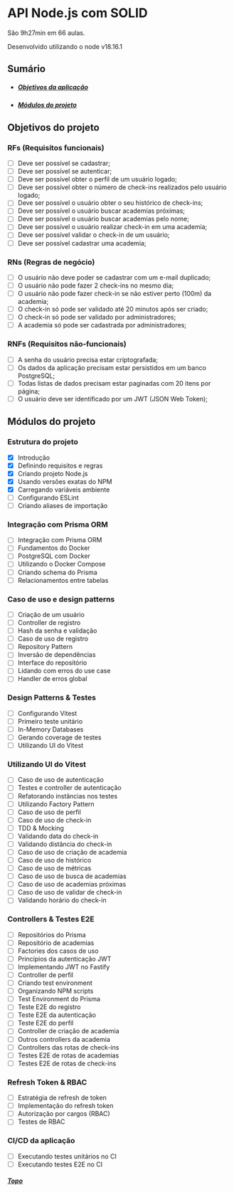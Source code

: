 <a id="topo"></a>

# API Node.js com SOLID

São 9h27min em 66 aulas.

Desenvolvido utilizando o node v18.16.1

<a id="sumario"></a>

## Sumário

- ##### [Objetivos da aplicação](#objetivos)
- ##### [Módulos do projeto](#modulos)

<a id="objetivos"></a>

## Objetivos do projeto

### RFs (Requisitos funcionais)

- [ ] Deve ser possível se cadastrar;
- [ ] Deve ser possível se autenticar;
- [ ] Deve ser possível obter o perfil de um usuário logado;
- [ ] Deve ser possível obter o número de check-ins realizados pelo usuário logado;
- [ ] Deve ser possível o usuário obter o seu histórico de check-ins;
- [ ] Deve ser possível o usuário buscar academias próximas;
- [ ] Deve ser possível o usuário buscar academias pelo nome;
- [ ] Deve ser possível o usuário realizar check-in em uma academia;
- [ ] Deve ser possível validar o check-in de um usuário;
- [ ] Deve ser possível cadastrar uma academia;

### RNs (Regras de negócio)

- [ ] O usuário não deve poder se cadastrar com um e-mail duplicado;
- [ ] O usuário não pode fazer 2 check-ins no mesmo dia;
- [ ] O usuário não pode fazer check-in se não estiver perto (100m) da academia;
- [ ] O check-in só pode ser validado até 20 minutos após ser criado;
- [ ] O check-in só pode ser validado por administradores;
- [ ] A academia só pode ser cadastrada por administradores;

### RNFs (Requisitos não-funcionais)

- [ ] A senha do usuário precisa estar criptografada;
- [ ] Os dados da aplicação precisam estar persistidos em um banco PostgreSQL;
- [ ] Todas listas de dados precisam estar paginadas com 20 itens por página;
- [ ] O usuário deve ser identificado por um JWT (JSON Web Token);

<a id="modulos"></a>

## Módulos do projeto

### Estrutura do projeto

- [x] Introdução
- [x] Definindo requisitos e regras
- [x] Criando projeto Node.js
- [x] Usando versões exatas do NPM
- [x] Carregando variáveis ambiente
- [ ] Configurando ESLint
- [ ] Criando aliases de importação

### Integração com Prisma ORM

- [ ] Integração com Prisma ORM
- [ ] Fundamentos do Docker
- [ ] PostgreSQL com Docker
- [ ] Utilizando o Docker Compose
- [ ] Criando schema do Prisma
- [ ] Relacionamentos entre tabelas

### Caso de uso e design patterns

- [ ] Criação de um usuário
- [ ] Controller de registro
- [ ] Hash da senha e validação
- [ ] Caso de uso de registro
- [ ] Repository Pattern
- [ ] Inversão de dependências
- [ ] Interface do repositório
- [ ] Lidando com erros do use case
- [ ] Handler de erros global

### Design Patterns & Testes

- [ ] Configurando Vitest
- [ ] Primeiro teste unitário
- [ ] In-Memory Databases
- [ ] Gerando coverage de testes
- [ ] Utilizando UI do Vitest

### Utilizando UI do Vitest

- [ ] Caso de uso de autenticação
- [ ] Testes e controller de autenticação
- [ ] Refatorando instâncias nos testes
- [ ] Utilizando Factory Pattern
- [ ] Caso de uso de perfil
- [ ] Caso de uso de check-in
- [ ] TDD & Mocking
- [ ] Validando data do check-in
- [ ] Validando distância do check-in
- [ ] Caso de uso de criação de academia
- [ ] Caso de uso de histórico
- [ ] Caso de uso de métricas
- [ ] Caso de uso de busca de academias
- [ ] Caso de uso de academias próximas
- [ ] Caso de uso de validar de check-in
- [ ] Validando horário do check-in

### Controllers & Testes E2E

- [ ] Repositórios do Prisma
- [ ] Repositório de academias
- [ ] Factories dos casos de uso
- [ ] Princípios da autenticação JWT
- [ ] Implementando JWT no Fastify
- [ ] Controller de perfil
- [ ] Criando test environment
- [ ] Organizando NPM scripts
- [ ] Test Environment do Prisma
- [ ] Teste E2E do registro
- [ ] Teste E2E da autenticação
- [ ] Teste E2E do perfil
- [ ] Controller de criação de academia
- [ ] Outros controllers da academia
- [ ] Controllers das rotas de check-ins
- [ ] Testes E2E de rotas de academias
- [ ] Testes E2E de rotas de check-ins

### Refresh Token & RBAC

- [ ] Estratégia de refresh de token
- [ ] Implementação do refresh token
- [ ] Autorização por cargos (RBAC)
- [ ] Testes de RBAC

### CI/CD da aplicação

- [ ] Executando testes unitários no CI
- [ ] Executando testes E2E no CI

##### [Topo](#topo)

